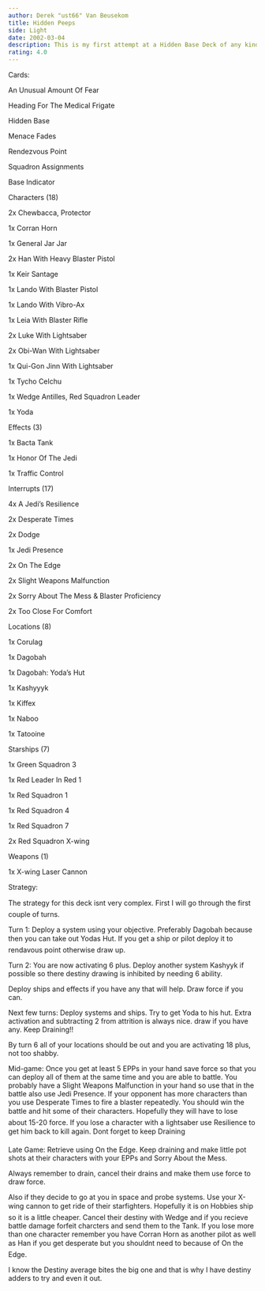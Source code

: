 ```yaml
---
author: Derek "ust66" Van Beusekom
title: Hidden Peeps
side: Light
date: 2002-03-04
description: This is my first attempt at a Hidden Base Deck of any kind.  Any help would be great.  Please rate this deck as a deck and not a deck type
rating: 4.0
---
```

Cards: 

An Unusual Amount Of Fear
Heading For The Medical Frigate
Hidden Base
Menace Fades
Rendezvous Point
Squadron Assignments
Base Indicator

Characters (18)
2x Chewbacca, Protector
1x Corran Horn
1x General Jar Jar
2x Han With Heavy Blaster Pistol
1x Keir Santage
1x Lando With Blaster Pistol
1x Lando With Vibro-Ax
1x Leia With Blaster Rifle
2x Luke With Lightsaber
2x Obi-Wan With Lightsaber
1x Qui-Gon Jinn With Lightsaber
1x Tycho Celchu
1x Wedge Antilles, Red Squadron Leader
1x Yoda

Effects (3)
1x Bacta Tank
1x Honor Of The Jedi
1x Traffic Control

Interrupts (17)
4x A Jedi’s Resilience
2x Desperate Times
2x Dodge
1x Jedi Presence
2x On The Edge
2x Slight Weapons Malfunction
2x Sorry About The Mess & Blaster Proficiency
2x Too Close For Comfort

Locations (8)
1x Corulag
1x Dagobah
1x Dagobah: Yoda’s Hut
1x Kashyyyk
1x Kiffex
1x Naboo
1x Tatooine

Starships (7)
1x Green Squadron 3
1x Red Leader In Red 1
1x Red Squadron 1
1x Red Squadron 4
1x Red Squadron 7
2x Red Squadron X-wing

Weapons (1)
1x X-wing Laser Cannon


Strategy: 

The strategy for this deck isnt very complex. First I will go through the first couple of turns.

Turn 1: Deploy a system using your objective.  Preferably Dagobah because then you can take out Yodas Hut.  If you get a ship or pilot deploy it to rendavous point otherwise draw up.

Turn 2: You are now activating 6 plus.  Deploy another system Kashyyk if possible so there destiny drawing is inhibited by needing 6 ability.
Deploy ships and effects if you have any that will help. Draw force if you can.

Next few turns: Deploy systems and ships.  Try to get Yoda to his hut.  Extra activation and subtracting 2 from attrition is always nice. draw if you have any.  Keep Draining!!

By turn 6 all of your locations should be out and you are activating 18 plus, not too shabby.  

Mid-game:  Once you get at least 5 EPPs in your hand save force so that you can deploy all of them at the same time and you are able to battle.  You probably have a Slight Weapons Malfunction in your hand so use that in the battle also use Jedi Presence.  If your opponent has more characters than you use Desperate Times to fire a blaster repeatedly.  You should win the battle and hit some of their characters.  Hopefully they will have to lose about 15-20 force.  If you lose a character with a lightsaber use Resilience to get him back to kill again.  Dont forget to keep Draining

Late Game:  Retrieve using On the Edge.  Keep draining and make little pot shots at their characters with your EPPs and Sorry About the Mess.  

Always remember to drain, cancel their drains and make them use force to draw force.
Also if they decide to go at you in space and probe systems. Use your X-wing cannon to get ride of their starfighters. Hopefully it is on Hobbies ship so it is a little cheaper.  Cancel their destiny with Wedge and if you recieve battle damage forfeit charcters and send them to the Tank.  If you lose more than one character remember you have Corran Horn as another pilot as well as Han if you get desperate but you shouldnt need to because of On the Edge.  

I know the Destiny average bites the big one and that is why I have destiny adders to try and even it out. 
